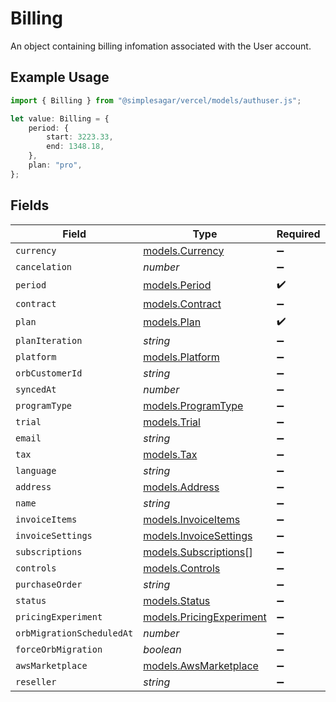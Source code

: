 # Billing

An object containing billing infomation associated with the User account.

## Example Usage

```typescript
import { Billing } from "@simplesagar/vercel/models/authuser.js";

let value: Billing = {
    period: {
        start: 3223.33,
        end: 1348.18,
    },
    plan: "pro",
};
```

## Fields

| Field                                                      | Type                                                       | Required                                                   | Description                                                |
| ---------------------------------------------------------- | ---------------------------------------------------------- | ---------------------------------------------------------- | ---------------------------------------------------------- |
| `currency`                                                 | [models.Currency](../models/currency.md)                   | :heavy_minus_sign:                                         | N/A                                                        |
| `cancelation`                                              | *number*                                                   | :heavy_minus_sign:                                         | N/A                                                        |
| `period`                                                   | [models.Period](../models/period.md)                       | :heavy_check_mark:                                         | N/A                                                        |
| `contract`                                                 | [models.Contract](../models/contract.md)                   | :heavy_minus_sign:                                         | N/A                                                        |
| `plan`                                                     | [models.Plan](../models/plan.md)                           | :heavy_check_mark:                                         | N/A                                                        |
| `planIteration`                                            | *string*                                                   | :heavy_minus_sign:                                         | N/A                                                        |
| `platform`                                                 | [models.Platform](../models/platform.md)                   | :heavy_minus_sign:                                         | N/A                                                        |
| `orbCustomerId`                                            | *string*                                                   | :heavy_minus_sign:                                         | N/A                                                        |
| `syncedAt`                                                 | *number*                                                   | :heavy_minus_sign:                                         | N/A                                                        |
| `programType`                                              | [models.ProgramType](../models/programtype.md)             | :heavy_minus_sign:                                         | N/A                                                        |
| `trial`                                                    | [models.Trial](../models/trial.md)                         | :heavy_minus_sign:                                         | N/A                                                        |
| `email`                                                    | *string*                                                   | :heavy_minus_sign:                                         | N/A                                                        |
| `tax`                                                      | [models.Tax](../models/tax.md)                             | :heavy_minus_sign:                                         | N/A                                                        |
| `language`                                                 | *string*                                                   | :heavy_minus_sign:                                         | N/A                                                        |
| `address`                                                  | [models.Address](../models/address.md)                     | :heavy_minus_sign:                                         | N/A                                                        |
| `name`                                                     | *string*                                                   | :heavy_minus_sign:                                         | N/A                                                        |
| `invoiceItems`                                             | [models.InvoiceItems](../models/invoiceitems.md)           | :heavy_minus_sign:                                         | N/A                                                        |
| `invoiceSettings`                                          | [models.InvoiceSettings](../models/invoicesettings.md)     | :heavy_minus_sign:                                         | N/A                                                        |
| `subscriptions`                                            | [models.Subscriptions](../models/subscriptions.md)[]       | :heavy_minus_sign:                                         | N/A                                                        |
| `controls`                                                 | [models.Controls](../models/controls.md)                   | :heavy_minus_sign:                                         | N/A                                                        |
| `purchaseOrder`                                            | *string*                                                   | :heavy_minus_sign:                                         | N/A                                                        |
| `status`                                                   | [models.Status](../models/status.md)                       | :heavy_minus_sign:                                         | N/A                                                        |
| `pricingExperiment`                                        | [models.PricingExperiment](../models/pricingexperiment.md) | :heavy_minus_sign:                                         | N/A                                                        |
| `orbMigrationScheduledAt`                                  | *number*                                                   | :heavy_minus_sign:                                         | N/A                                                        |
| `forceOrbMigration`                                        | *boolean*                                                  | :heavy_minus_sign:                                         | N/A                                                        |
| `awsMarketplace`                                           | [models.AwsMarketplace](../models/awsmarketplace.md)       | :heavy_minus_sign:                                         | N/A                                                        |
| `reseller`                                                 | *string*                                                   | :heavy_minus_sign:                                         | N/A                                                        |